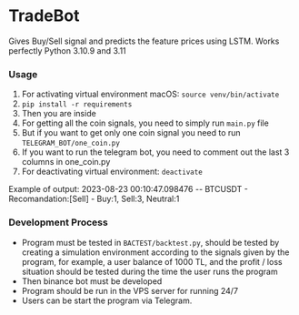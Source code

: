 # TradeBot
Gives Buy/Sell signal and predicts the feature prices using LSTM.
Works perfectly Python 3.10.9 and 3.11

### Usage
1. For activating virtual environment macOS: `source venv/bin/activate`
2. `pip install -r requirements`
3. Then you are inside 
4. For getting all the coin signals, you need to simply run `main.py` file
5. But if you want to get only one coin signal you need to run `TELEGRAM_BOT/one_coin.py`
6. If you want to run the telegram bot, you need to comment out the last 3 columns in one_coin.py
7. For deactivating virtual environment: `deactivate`

Example of output: 
2023-08-23 00:10:47.098476 -- BTCUSDT - Recomandation:[Sell] - Buy:1, Sell:3, Neutral:1

### Development Process
* Program must be tested in `BACTEST/backtest.py`, should be tested by creating a simulation environment according to the signals given by the program, for example, a user balance of 1000 TL, and the profit / loss situation should be tested during the time the user runs the program 
* Then binance bot must be developed
* Program should be run in the VPS server for running 24/7
* Users can be start the program via Telegram.

